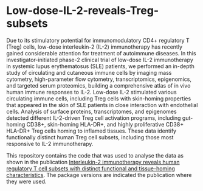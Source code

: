 # Low-dose-IL-2-reveals-Treg-subsets

Due to its stimulatory potential for immunomodulatory CD4+ regulatory T (Treg) cells, low-dose interleukin-2 (IL-2) immunotherapy has recently gained considerable attention for treatment of autoimmune diseases. In this investigator-initiated phase-2 clinical trial of low-dose IL-2 immunotherapy in systemic lupus erythematosus (SLE) patients, we performed an in-depth study of circulating and cutaneous immune cells by imaging mass cytometry, high-parameter flow cytometry, transcriptomics, epigenomics, and targeted serum proteomics, building a comprehensive atlas of in vivo human immune responses to IL-2. Low-dose IL-2 stimulated various circulating immune cells, including Treg cells with skin-homing properties that appeared in the skin of SLE patients in close interaction with endothelial cells. Analysis of surface proteins, transcriptomes, and epigenomes detected different IL-2-driven Treg cell activation programs, including gut-homing CD38+, skin-homing HLA-DR+, and highly proliferative CD38+ HLA-DR+ Treg cells homing to inflamed tissues. These data identify functionally distinct human Treg cell subsets, including those most responsive to IL-2 immunotherapy.

This repository contains the code that was used to analyse the data as shown in the publication [Interleukin-2 immunotherapy reveals human regulatory T cell subsets with distinct functional and tissue-homing characteristics](https://doi.org/10.1016/j.immuni.2024.07.016). The package versions are indicated the publication where they were used.
